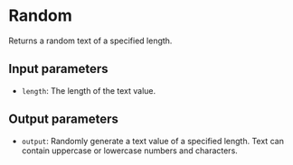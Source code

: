 # Random

Returns a random text of a specified length.

## Input parameters

- `length`: The length of the text value.

## Output parameters

- `output`: Randomly generate a text value of a specified length. Text can contain uppercase or lowercase numbers and characters.
